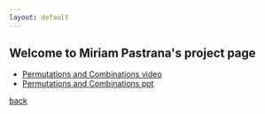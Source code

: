 ```yaml
---
layout: default
---
```


## Welcome to Miriam Pastrana's project page

*   [Permutations and Combinations video](https://youtu.be/5s_IlyZgXRM)
*   [Permutations and Combinations ppt](./mp.pptx)

[back](./)
